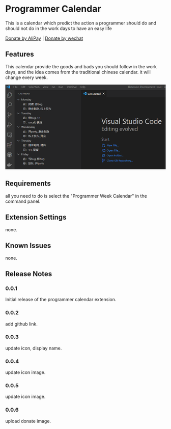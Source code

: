 # Programmer Calendar 

This is a calendar which predict the action a programmer should do and should not do in the work days to have an easy life

[Donate by AliPay](./media/alipay.jpg)
|
[Donate by wechat](./media/wechatpay.jpg)


## Features

This calendar provide the goods and bads you should follow in the work days, and the idea comes from the traditional chinese calendar. it will change every week.

![Package Explorer](./resources/programmer-calendar-screen.png)

## Requirements

all you need to do is select the  "Programmer Week Calendar" in the command panel.

## Extension Settings

none.

## Known Issues

none.

## Release Notes

### 0.0.1

Initial release of the programmer calendar extension.

### 0.0.2

add github link.

### 0.0.3

update icon, display name.

### 0.0.4

update icon image.

### 0.0.5

update icon image.

### 0.0.6

upload donate image.